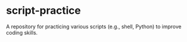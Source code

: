 # script-practice
A repository for practicing various scripts (e.g., shell, Python) to improve coding skills.
